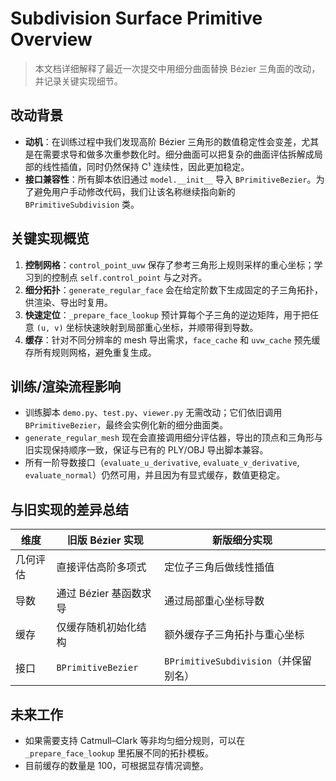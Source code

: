 # Subdivision Surface Primitive Overview

> 本文档详细解释了最近一次提交中用细分曲面替换 Bézier 三角面的改动，并记录关键实现细节。

## 改动背景

- **动机**：在训练过程中我们发现高阶 Bézier 三角形的数值稳定性会变差，尤其是在需要求导和做多次重参数化时。细分曲面可以把复杂的曲面评估拆解成局部的线性插值，同时仍然保持 C¹ 连续性，因此更加稳定。
- **接口兼容性**：所有脚本依旧通过 `model.__init__` 导入 `BPrimitiveBezier`。为了避免用户手动修改代码，我们让该名称继续指向新的 `BPrimitiveSubdivision` 类。

## 关键实现概览

1. **控制网格**：`control_point_uvw` 保存了参考三角形上规则采样的重心坐标；学习到的控制点 `self.control_point` 与之对齐。
2. **细分拓扑**：`generate_regular_face` 会在给定阶数下生成固定的子三角拓扑，供渲染、导出时复用。
3. **快速定位**：`_prepare_face_lookup` 预计算每个子三角的逆边矩阵，用于把任意 `(u, v)` 坐标快速映射到局部重心坐标，并顺带得到导数。
4. **缓存**：针对不同分辨率的 mesh 导出需求，`face_cache` 和 `uvw_cache` 预先缓存所有规则网格，避免重复生成。

## 训练/渲染流程影响

- 训练脚本 `demo.py`、`test.py`、`viewer.py` 无需改动；它们依旧调用 `BPrimitiveBezier`，最终会实例化新的细分曲面类。
- `generate_regular_mesh` 现在会直接调用细分评估器，导出的顶点和三角形与旧实现保持顺序一致，保证与已有的 PLY/OBJ 导出脚本兼容。
- 所有一阶导数接口（`evaluate_u_derivative`, `evaluate_v_derivative`, `evaluate_normal`）仍然可用，并且因为有显式缓存，数值更稳定。

## 与旧实现的差异总结

| 维度 | 旧版 Bézier 实现 | 新版细分实现 |
| --- | --- | --- |
| 几何评估 | 直接评估高阶多项式 | 定位子三角后做线性插值 |
| 导数 | 通过 Bézier 基函数求导 | 通过局部重心坐标导数 | 
| 缓存 | 仅缓存随机初始化结构 | 额外缓存子三角拓扑与重心坐标 |
| 接口 | `BPrimitiveBezier` | `BPrimitiveSubdivision`（并保留别名） |

## 未来工作

- 如果需要支持 Catmull–Clark 等非均匀细分规则，可以在 `_prepare_face_lookup` 里拓展不同的拓扑模板。
- 目前缓存的数量是 100，可根据显存情况调整。

